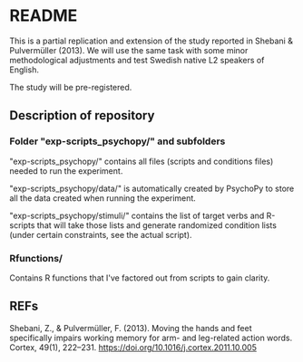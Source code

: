 README
======

This is a partial replication and extension of the study reported in Shebani & Pulvermüller (2013).
We will use the same task with some minor methodological adjustments and test Swedish native L2 speakers of English.

The study will be pre-registered.


Description of repository
-------------------------

### Folder "exp-scripts_psychopy/" and subfolders

"exp-scripts_psychopy/" contains all files (scripts and conditions files) needed to run the experiment.

"exp-scripts_psychopy/data/" is automatically created by PsychoPy to store all the data created when running the experiment.

"exp-scripts_psychopy/stimuli/" contains the list of target verbs and R-scripts that will take those lists and generate randomized condition lists (under certain constraints, see the actual script).


### Rfunctions/

Contains R functions that I've factored out from scripts to gain clarity.


REFs
----

Shebani, Z., & Pulvermüller, F. (2013). Moving the hands and feet specifically impairs working memory for arm- and leg-related action words. Cortex, 49(1), 222–231. https://doi.org/10.1016/j.cortex.2011.10.005

